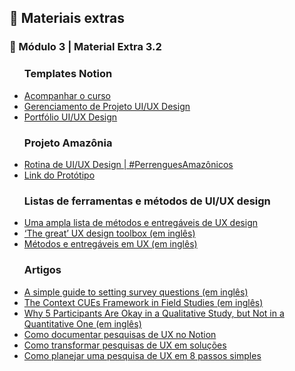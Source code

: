 <h2 dir="auto"> 🔗 Materiais extras </h2>


<h3 dir="auto"> 🔶 Módulo 3 | Material Extra 3.2 </h3>
<ul dir="auto">

<h3> Templates Notion </h3>
  <li><a href="https://www.notion.so/Bootcampinho-UI-UX-476028b04b214c419d23158f612d91af"> Acompanhar o curso </a></li>
  <li><a href="https://sheisacreative.notion.site/Nome-do-Projeto-Bootcampinho-UI-UX-29cc67452d274688b297ed51cb95ee04"> Gerenciamento de Projeto UI/UX Design </a></li>
  <li><a href="https://sheisacreative.notion.site/UI-UX-Designer-Bootcampinho-UI-UX-015ec666dd424e398492074e277b748e"> Portfólio UI/UX Design </a></li> 

<h3> Projeto Amazônia </h3>
    <li><a href="https://www.youtube.com/playlist?list=PLuDfCQO9tvX3FiP79hkAJPSHaL2kS8n6H"> Rotina de UI/UX Design | #PerrenguesAmazônicos </a></li>
    <li><a href="https://xd.adobe.com/view/2d8d60c0-9655-4fda-9d8e-79f958cf8d00-78de/"> Link do Protótipo </a></li>
  
<h3> Listas de ferramentas e métodos de UI/UX design </h3>
    <li><a href="https://brasil.uxdesign.cc/uma-ampla-lista-de-m%C3%A9todos-e-entreg%C3%A1veis-de-ux-design-7b83a859d234"> Uma ampla lista de métodos e entregáveis de UX design</a></li>
    <li><a href="https://uxdesign.cc/the-great-ux-design-toolbox-fc0f28d7e976"> ‘The great’ UX design toolbox (em inglês)</a></li>
    <li><a href="https://miro.com/app/board/o9J_ktZHnRA=/"> Métodos e entregáveis em UX (em inglês) </a></li>
  

<h3> Artigos </h3>
<li><a href="https://uxdesign.cc/a-simple-guide-to-setting-survey-questions-b2eef4e315a1"> A simple guide to setting survey questions (em inglês)</a></li>
<li><a href="https://www.nngroup.com/articles/context-cues-framework-field-studies/"> The Context CUEs Framework in Field Studies (em inglês)</a></li>
<li><a href="https://www.nngroup.com/articles/5-test-users-qual-quant/"> Why 5 Participants Are Okay in a Qualitative Study, but Not in a Quantitative One (em inglês)</a></li>
<li><a href="https://medium.com/ladies-that-ux-br/como-documentar-pesquisas-de-ux-no-notion-1095a61adfe0"> Como documentar pesquisas de UX no Notion</a></li>
<li><a href="https://medium.com/somos-tera/como-transformar-pesquisas-de-ux-em-solucoes-88e2af025ca7"> Como transformar pesquisas de UX em soluções</a></li>
<li><a href="https://brasil.uxdesign.cc/como-planejar-uma-pesquisa-de-ux-em-8-passos-simples-d04523e1994f"> Como planejar uma pesquisa de UX em 8 passos simples</a></li>

</ul>